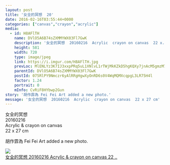 ```yaml
---
layout: post
title: '女全的冥想  20' 
date: 2016-02-16T03:55:44+0000 
categories: ["canvas","crayon","acrylic"] 
media:
  - id: H8AFlTH
    name: DVlO5A6B74sZXMMYWX03Fl7GwK
    description: '女全的冥想  20160216  Acrylic  crayon on canvas  22 x..'   
    height: 581
    width: 720
    type: image/jpeg
    link: https://i.imgur.com/H8AFlTH.jpg
    prevLoc: MlENLYz3K7IJ3xxpPRq5uL1XNlvL1rTWjMkKZkD5hgKQXy7jnAcM5gmzM7MDcg2LY7xQvqi7PEjJGoqYS87OAxmYOWUzlWjl8Em6hA4MEAWygZsg3QQQGywRSywmDpgNGKiR4AVGQ7mPCJQ88X4pP2URZQXWZRRjSKxzlo99k5FEP5k1Q22wcBxKOwB52Pimymy77gOjcYN1wRwj4pfRZznj6mX2hXZoRVJkBRHBX1gzOYJnTvY68Nj6PmFPxMYr4ORn
    parentId: DVlO5A6B74sZXMMYWX03Fl7GwK
    postId: 075RlPY9Nmczr6yAlRRgHgwXyOnRD6s0V4WqMQMXcqpgL3LR75H4l
    factor: 1.24
    portrait: 0
    mInfo: CvRiF8HYbwp2Gun
story: '胡作霏為 Fei Fei Art added a new photo.'  
message: '女全的冥想  20160216  Acrylic  crayon on canvas  22 x 27 cm'  
---
```


女全的冥想  
20160216  
Acrylic & crayon on canvas  
22 x 27 cm
 
 
[//]: #story:
胡作霏為 Fei Fei Art added a new photo.


[//]: #media:  
<a href="https://i.imgur.com/H8AFlTH.jpg"><img class="postImage" src="https://i.imgur.com/H8AFlTHh.jpg" />  
女全的冥想
20160216
Acrylic & crayon on canvas
22 ..  
 </a>   
